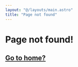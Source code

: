 ```yaml
---
layout: "@/layouts/main.astro"
title: "Page not found"
---
```


# Page not found!

## [Go to home?](/)
